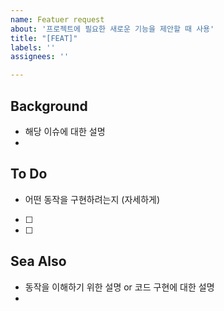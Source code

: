 ```yaml
---
name: Featuer request
about: '프로젝트에 필요한 새로운 기능을 제안할 때 사용'
title: "[FEAT]"
labels: ''
assignees: ''

---
```



## Background
- 해당 이슈에 대한 설명
-


## To Do
- 어떤 동작을 구현하려는지 (자세하게)
- [ ]
- [ ]


## Sea Also
- 동작을 이해하기 위한 설명 or 코드 구현에 대한 설명
-
